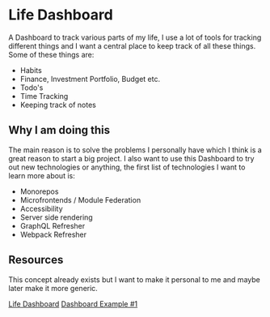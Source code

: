 # Life Dashboard

A Dashboard to track various parts of my life, I use a lot of tools for tracking different things and I want a central place to keep track of all these things. Some of these things are:

-   Habits
-   Finance, Investment Portfolio, Budget etc.
-   Todo's
-   Time Tracking
-   Keeping track of notes

## Why I am doing this

The main reason is to solve the problems I personally have which I think is a great reason to start a big project. I also want to use this Dashboard to try out new technologies or anything, the first list of technologies I want to learn more about is:

-   Monorepos
-   Microfrontends / Module Federation
-   Accessibility
-   Server side rendering
-   GraphQL Refresher
-   Webpack Refresher

## Resources

This concept already exists but I want to make it personal to me and maybe later make it more generic.

[Life Dashboard](https://github.com/Reportr/dashboard)
[Dashboard Example #1](https://bootsnipp.com/snippets/rlqEd)
